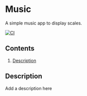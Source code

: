 # Music

A simple music app to display scales.

[![CI](https://github.com/TomChamberlainUK/music/actions/workflows/pr:ci.yml/badge.svg?branch=main)](https://github.com/TomChamberlainUK/music/actions/workflows/pr:ci.yml)

## Contents

1. [Description](#description)

## Description

Add a description here